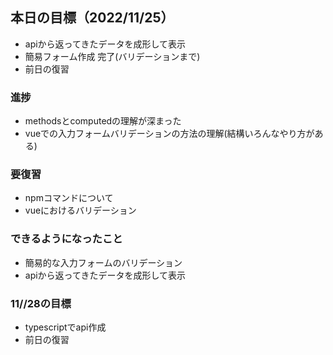 ## 本日の目標（2022/11/25）
 - apiから返ってきたデータを成形して表示
 - 簡易フォーム作成 完了(バリデーションまで)
 - 前日の復習
### 進捗
 - methodsとcomputedの理解が深まった
 - vueでの入力フォームバリデーションの方法の理解(結構いろんなやり方がある)
### 要復習
 - npmコマンドについて
 - vueにおけるバリデーション
### できるようになったこと
 - 簡易的な入力フォームのバリデーション
 - apiから返ってきたデータを成形して表示
### 11//28の目標
 - typescriptでapi作成
 - 前日の復習